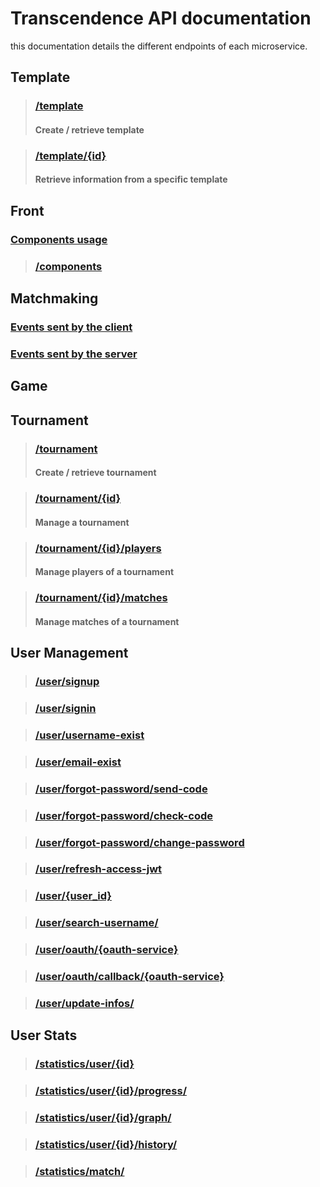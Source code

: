 # Transcendence API documentation

this documentation details the different endpoints of each microservice.

## Template

> ### [/template](Template_api_Documentation.md#template)
>
> #### Create / retrieve template

> ### [/template/{id}](Template-API-Documentation.md#templateid)
> 
> #### Retrieve information from a specific template

## Front
### [Components usage](../front/doc/front.md)
> ### [/components](../front/doc/components.md)

## Matchmaking
### [Events sent by the client](../matchmaking/doc/matchmaking-documentation.md#events-sent-by-the-client)
### [Events sent by the server](../matchmaking/doc/matchmaking-documentation.md#events-sent-by-the-server)

## Game

## Tournament

> ### [/tournament](../tournament/doc/tournament-api-documentation.md#tournament)
> 
> #### Create / retrieve tournament

> ### [/tournament/{id}](../tournament/doc/tournament-api-documentation.md#tournamentid)
>
> #### Manage a tournament

> ### [/tournament/{id}/players](../tournament/doc/tournament-api-documentation.md#tournamentidplayers)
>
> #### Manage players of a tournament

> ### [/tournament/{id}/matches](../tournament/doc/tournament-api-documentation.md#tournamentidmatches)
>
> #### Manage matches of a tournament

## User Management
> ### [/user/signup](../user_management/doc/User_management.md#signup)

> ### [/user/signin](../user_management/doc/User_management.md#signin)

> ### [/user/username-exist](../user_management/doc/User_management.md#username-exist)

> ### [/user/email-exist](../user_management/doc/User_management.md#email-exist)

> ### [/user/forgot-password/send-code](../user_management/doc/User_management.md#forgot-passwordsend-code)

> ### [/user/forgot-password/check-code](../user_management/doc/User_management.md#forgot-passwordcheck-code)

> ### [/user/forgot-password/change-password](../user_management/doc/User_management.md#forgot-passwordchange-password)

> ### [/user/refresh-access-jwt](../user_management/doc/User_management.md#refresh-access-jwt)

> ### [/user/{user_id}](../user_management/doc/User_management.md#user-id)

> ### [/user/search-username/](../user_management/doc/User_management.md#search-username)

> ### [/user/oauth/{oauth-service}](../user_management/doc/User_management.md#oauthoauth-service)

> ### [/user/oauth/callback/{oauth-service}](../user_management/doc/User_management.md#oauthcallbackauth-service)

> ### [/user/update-infos/](../user_management/doc/User_management.md#userupdate-infos)

## User Stats 
> ### [/statistics/user/{id}](../user_stats/doc/user-stats-documentation.md#statisticsuserid)

> ### [/statistics/user/{id}/progress/](../user_stats/doc/user-stats-documentation.md#statisticsuseridprogress)
 
> ### [/statistics/user/{id}/graph/](../user_stats/doc/user-stats-documentation.md#statisticsuseridgraph)
 
> ### [/statistics/user/{id}/history/](../user_stats/doc/user-stats-documentation.md#statisticsuseridhistory)

> ### [/statistics/match/](../user_stats/doc/user-stats-documentation.md#statisticsmatch)
